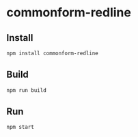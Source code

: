 # commonform-redline

## Install

```bash
npm install commonform-redline
```

## Build

```bash
npm run build
```

## Run
```
npm start
```
